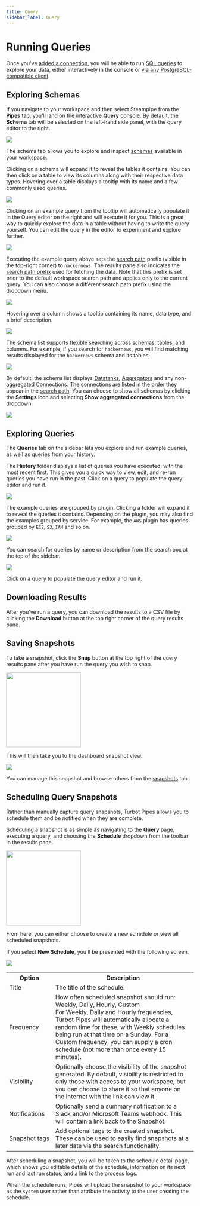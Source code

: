 ```yaml
---
title: Query
sidebar_label: Query
---
```



# Running Queries

Once you've [added a connection](/pipes/docs/using/steampipe/connections), you will be able to run [SQL queries](https://steampipe.io/docs/sql/steampipe-sql) to explore your data, either interactively in the console or [via any PostgreSQL-compatible client](/pipes/docs/connect).


## Exploring Schemas
 
If you navigate to your workspace and then select Steampipe from the **Pipes** tab, you'll land on the interactive **Query** console. By default, the **Schema** tab will be selected on the left-hand side panel, with the query editor to the right.

<img src="/images/docs/pipes/steampipe/pipes_schemas_landing.png" />
<br />

The schema tab allows you to explore and inspect [schemas](/pipes/docs/using/steampipe/connections#adding-a-connection-schema) available in your workspace.

Clicking on a schema will expand it to reveal the tables it contains. You can then click on a table to view its columns along with their respective data types.  Hovering over a table displays a tooltip with its name and a few commonly used queries.

<img src="/images/docs/pipes/steampipe/pipes_schemas_explore.png" />
<br />

Clicking on an example query from the tooltip will automatically populate it in the Query editor on the right and will execute it for you. This is a great way to quickly explore the data in a table without having to write the query yourself.  You can edit the query in the editor to experiment and explore further.

<img src="/images/docs/pipes/steampipe/pipes_schemas_execute_example.png" />
<br />

Executing the example query above sets the [search path](/pipes/docs/using/steampipe#steampipe-database-search-path) prefix (visible in the top-right corner) to `hackernews`. The results pane also indicates the [search path prefix](https://steampipe.io/docs/guides/search-path#search-path-prefix) used for fetching the data. Note that this prefix is set prior to the default workspace search path and applies only to the current query. You can also choose a different search path prefix using the dropdown menu.

<img src="/images/docs/pipes/steampipe/pipes_schemas_search_path_prefix.png" />
<br />

Hovering over a column shows a tooltip containing its name, data type, and a brief description.

<img src="/images/docs/pipes/steampipe/pipes_schemas_table_column_tooltip.png" />
<br />

The schema list supports flexible searching across schemas, tables, and columns. For example, if you search for `hackernews`, you will find matching results displayed for the `hackernews` schema and its tables.

<img src="/images/docs/pipes/steampipe/pipes_schemas_search.png" />
<br />

By default, the schema list displays [Datatanks](/pipes/docs/using/steampipe/datatank), [Aggregators](/pipes/docs/using/steampipe/aggregators) and any non-aggregated [Connections](/pipes/docs/using/steampipe/connections). The connections are listed in the order they appear in the [search path](/pipes/docs/using/steampipe#steampipe-database-search-path).  You can choose to show all schemas by clicking the **Settings** icon and selecting **Show aggregated connections** from the dropdown.

<img src="/images/docs/pipes/steampipe/pipes_schemas_showall.png" />
<br />


## Exploring Queries

The **Queries** tab on the sidebar lets you explore and run example queries, as well as queries from your history.

The **History** folder displays a list of queries you have executed, with the most recent first. This gives you a quick way to view, edit, and re-run queries you have run in the past.  Click on a query to populate the query editor and run it.

<img src="/images/docs/pipes/steampipe/pipes_query_history.png" />
<br />

The example queries are grouped by plugin. Clicking a folder will expand it to reveal the queries it contains. Depending on the plugin, you may also find the examples grouped by service. For example, the `AWS` plugin has queries grouped by `EC2`, `S3`, `IAM` and so on.

<img src="/images/docs/pipes/steampipe/pipes_query_landing.png" />
<br />

You can search for queries by name or description from the search box at the top of the sidebar.

<img src="/images/docs/pipes/steampipe/pipes_query_execute_example.png" />
<br />


Click on a query to populate the query editor and run it.

## Downloading Results

After you've run a query, you can download the results to a CSV file by clicking the **Download** button at the top right corner of the query results pane.

## Saving Snapshots

To take a snapshot, click the **Snap** button at the top right of the query results pane after you have run the query you wish to snap.

<img src="/images/docs/pipes/steampipe/pipes_schemas_query_result_toolbar.png" width="200pt"/>
<br />

This will then take you to the dashboard snapshot view.

<img src="/images/docs/pipes/steampipe/pipes_query_snapshot.png" />
<br />

You can manage this snapshot and browse others from the [snapshots](/pipes/docs/using/steampipe/snapshots) tab.

## Scheduling Query Snapshots

Rather than manually capture query snapshots, Turbot Pipes allows you to schedule them and be notified when they are complete.

Scheduling a snapshot is as simple as navigating to the **Query** page, executing a query, and choosing the **Schedule** dropdown from the toolbar in the results pane.

<img src="/images/docs/pipes/steampipe/pipes_query_schedule_snapshot.png" width="200pt"/>
<br />

From here, you can either choose to create a new schedule or view all scheduled snapshots.

If you select **New Schedule**, you'll be presented with the following screen.

<img src="/images/docs/pipes/steampipe/pipes_query_new_schedule_snapshot.png"/>
<br />

<table>
  <tr>
    <th>Option</th>
    <th>Description</th>
  </tr>
  <tr>
    <td nowrap="true">Title</td>
    <td>The title of the schedule.</td>
  </tr>

  <tr>
    <td nowrap="true">Frequency</td>
    <td>How often scheduled snapshot should run: 
       <inlineCode>Weekly</inlineCode>, <inlineCode>Daily</inlineCode>, <inlineCode>Hourly</inlineCode>, <inlineCode>Custom</inlineCode><br/>
 For <inlineCode>Weekly</inlineCode>, <inlineCode>Daily</inlineCode> and <inlineCode>Hourly</inlineCode> frequencies, Turbot Pipes will automatically allocate a random time for these, with <inlineCode>Weekly</inlineCode> schedules being run at that time on a Sunday. For a <inlineCode>Custom</inlineCode> frequency, you can supply a cron schedule (not more than once every 15 minutes).
    </td>

  </tr>

  <tr>
    <td nowrap="true">Visibility</td>
    <td>Optionally choose the visibility of the snapshot generated. By default, visibility is restricted to only those with access to your workspace, but you can choose to share it so that anyone on the internet with the link can view it.</td>
  </tr>

  <tr>
    <td nowrap="true">Notifications</td>
    <td>Optionally send a summary notification to a Slack and/or Microsoft Teams webhook. This will contain a link back to the Snapshot.
    </td>
  </tr>

  <tr>
    <td nowrap="true">Snapshot tags</td>
    <td>Add optional tags to the created snapshot. These can be used to easily find snapshots at a later date via the search functionality.</td>
  </tr>
</table>

After scheduling a snapshot, you will be taken to the schedule detail page, which shows you editable details of the schedule, information on its next run and last run status, and a link to the process logs.

When the schedule runs, Pipes will upload the snapshot to your workspace as the `system` user rather than attribute the activity to the user creating the schedule.
